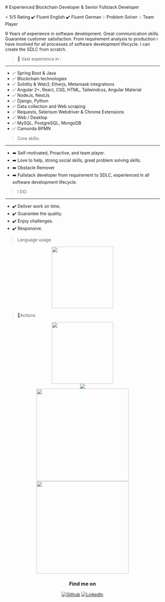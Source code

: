# Experienced Blockchain Developer & Senior Fullstack Developer  

⭐ 5/5 Rating ✔️ Fluent English ✔️ Fluent German 💡 Problem Solver 💡 Team Player

9 Years of experience in software development. Great communication skills. Guarantee customer satisfaction. From requirement analysis to production i have involved for all processes of software development lifecycle. I can create the SDLC from scratch.

> 🚀 Vast experience in :
---------------------------
- ✅ Spring Boot & Java
- ✅ Blockchain technologies
- ✅ Solidity & Web3, Etherjs, Metamask integrations
- ✅ Angular 2+, React, CSS, HTML, Tailwindcss, Angular Material
- ✅ NodeJs, NestJs
- ✅ Django, Python
- ✅ Data collection and Web scraping
- ✅ Requests, Selenium Webdriver & Chrome Extensions
- ✅ Web / Desktop
- ✅ MySQL, PostgreSQL, MongoDB
- ✅ Camunda BPMN


> Core skills:
---------------------------
- ➡️ Self-motivated, Proactive, and team player.
- ➡️ Love to help, strong social skills, great problem solving skills.
- ➡️ Obstacle Remover
- ➡️ Fullstack developer from requirement to SDLC, experienced in all software development lifecycle.

> I DO:
---------------------------
- ✔️ Deliver work on time.
- ✔️ Guarantee the quality.
- ✔️ Enjoy challenges.
- ✔️ Responsive.

> Language usage

<div align="center">
    <img height="200px" src="https://github-readme-stats-api-holic-x.vercel.app/api/top-langs/?username=karaoglan&theme=gruvbox_light&layout=compact"/>
</div>

> 🔭Actions

<div align="center">
    <img height="200px" src="https://github-readme-streak-stats.herokuapp.com/?user=karaoglan"/>
</div>

<div align="center">
	    <img src="https://user-images.githubusercontent.com/5943814/176996841-0636c5b7-1992-4266-b700-6a8e3f9b58b3.svg" />
</div>

<div align="center">
    <img height="300px" src="https://activity-graph.herokuapp.com/graph?username=karaoglan&theme=github"/>
</div>

<div align="center">
    <img height="300px" src="https://metrics.lecoq.io/karaoglan?template=classic&config.timezone=Asia%2FShanghai"/>
</div>

<h3 align="center">Find me on</h3>
<p align="center"><a 
href="https://github.com/karaoglan" target="_blank"><img alt="Github" 
src="https://img.shields.io/badge/GitHub-%2312100E.svg?&style=for-the-badge&logo=Github&logoColor=white" /></a> <a 
href="https://www.linkedin.com/in/karaoglanburak" target="_blank"><img alt="LinkedIn" 
src="https://img.shields.io/badge/linkedin-%2312100E.svg?&style=for-the-badge&logo=linkedin&logoColor=blue" /></a> <a 
</p>
